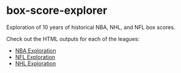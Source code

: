 # box-score-explorer
Exploration of 10 years of historical NBA, NHL, and NFL box scores.

Check out the HTML outputs for each of the leagues:
* [NBA Exploration](https://github.com/grdavis/box-score-explorer/blob/main/Outputs/nba_summary.html)
* [NFL Exploration](https://github.com/grdavis/box-score-explorer/blob/main/Outputs/nfl_summary.html)
* [NHL Exploration](https://github.com/grdavis/box-score-explorer/blob/main/Outputs/nhl_summary.html)
